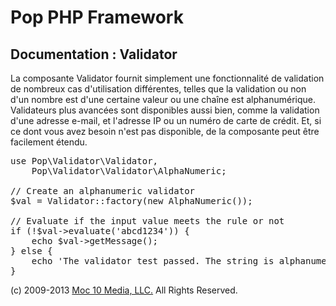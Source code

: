 Pop PHP Framework
=================

Documentation : Validator
-------------------------

La composante Validator fournit simplement une fonctionnalité de validation de nombreux cas d'utilisation différentes, telles que la validation ou non d'un nombre est d'une certaine valeur ou une chaîne est alphanumérique. Validateurs plus avancées sont disponibles aussi bien, comme la validation d'une adresse e-mail, et l'adresse IP ou un numéro de carte de crédit. Et, si ce dont vous avez besoin n'est pas disponible, de la composante peut être facilement étendu.

<pre>
use Pop\Validator\Validator,
    Pop\Validator\Validator\AlphaNumeric;

// Create an alphanumeric validator
$val = Validator::factory(new AlphaNumeric());

// Evaluate if the input value meets the rule or not
if (!$val->evaluate('abcd1234')) {
    echo $val->getMessage();
} else {
    echo 'The validator test passed. The string is alphanumeric.';
}
</pre>

(c) 2009-2013 [Moc 10 Media, LLC.](http://www.moc10media.com) All Rights Reserved.
